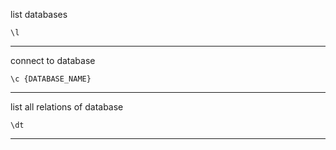 list databases

```shel
\l
```

---

connect to database

```shel
\c {DATABASE_NAME}
```

---

list all relations of database

```shel
\dt
```

---
